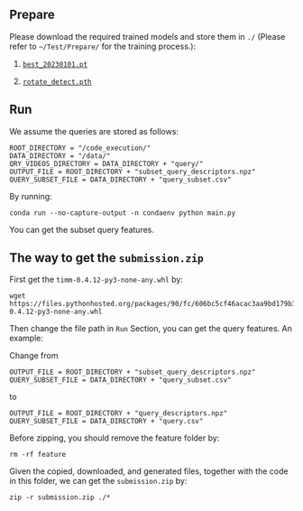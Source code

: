 ## Prepare

Please download the required trained models and store them in ```./``` (Please refer to `~/Test/Prepare/` for the training process.): 

1. [`best_20230101.pt`](https://drive.google.com/file/d/1N5B0nek4wYFeLj-KZJz0SUfAkpKoDNUV/view?usp=share_link)

2. [`rotate_detect.pth`](https://drive.google.com/file/d/1lQRvr8t_y3Pexb9PDzH6RzQDwXzOqVcc/view?usp=share_link)


## Run
We assume the queries are stored as follows:
```
ROOT_DIRECTORY = "/code_execution/"
DATA_DIRECTORY = "/data/"
QRY_VIDEOS_DIRECTORY = DATA_DIRECTORY + "query/"
OUTPUT_FILE = ROOT_DIRECTORY + "subset_query_descriptors.npz"
QUERY_SUBSET_FILE = DATA_DIRECTORY + "query_subset.csv"
```

By running:
```
conda run --no-capture-output -n condaenv python main.py
```
You can get the subset query features.

## The way to get the `submission.zip`

First get the ```timm-0.4.12-py3-none-any.whl``` by: 
```
wget https://files.pythonhosted.org/packages/90/fc/606bc5cf46acac3aa9bd179b3954433c026aaf88ea98d6b19f5d14c336da/timm-0.4.12-py3-none-any.whl
```

Then change the file path in `Run` Section, you can get the query features. An example:

Change from 

```
OUTPUT_FILE = ROOT_DIRECTORY + "subset_query_descriptors.npz"
QUERY_SUBSET_FILE = DATA_DIRECTORY + "query_subset.csv"
```
to 
```
OUTPUT_FILE = ROOT_DIRECTORY + "query_descriptors.npz"
QUERY_SUBSET_FILE = DATA_DIRECTORY + "query.csv"
```

Before zipping, you should remove the feature folder by:
```
rm -rf feature
```

Given the copied, downloaded, and generated files, together with the code in this folder, we can get the `submission.zip` by:

```
zip -r submission.zip ./*
```

